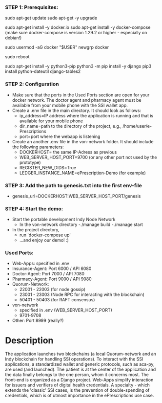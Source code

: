 ### STEP 1: Prerequisites: ###
sudo apt-get update
sudo apt-get -y upgrade

sudo apt-get install -y docker.io
sudo apt-get install -y docker-compose (make sure docker-compose is version 1.29.2 or higher - especially on debian!)

sudo usermod -aG docker "$USER"
newgrp docker

sudo reboot

sudo apt-get install -y python3-pip
python3 -m pip install -y django
pip3 install python-dateutil django-tables2

### STEP 2: Configuration

- Make sure that the ports in the Used Ports section are open for your docker network.
  The doctor agent and pharmacy agent must be available from your mobile phone with the SSI wallet app.   
- Create a .env file in the main directory. It should look as follows:
  + ip_address=IP address where the application is running and that is available for your mobile phone
  + dir_name=path to the directory of the project, e.g., /home/user/e-Prescriptions
  + port=port where the webapp is listening
- Create an another .env file in the von-network folder. It should include the following parameters:
  + DOCKERHOST= the same IP-Adress as previous
  + WEB_SERVER_HOST_PORT=9700 (or any other port not used by the prototype)
  + REGISTER_NEW_DIDS=True
  + LEDGER_INSTANCE_NAME=ePrescription-Demo (for example)

### STEP 3: Add the path to genesis.txt into the first env-file
- genesis_url=DOCKERHOST:WEB_SERVER_HOST_PORT/genesis

### STEP 4: Start the demo: ###
- Start the portable development Indy Node Network
  - In the von-network directory
    -./manage build
    -./manage start
- In the project directory,
    - run 'docker-compose up'
    - ...and enjoy our demo! :)



### Used Ports:
- Web-Apps: specified in .env
- Insurance-Agent: Port 6000 / API 6080
- Doctor-Agent: Port 7000 / API 7080
- Pharmacy-Agent: Port 9000 / API 9080
- Quorum-Network:
  + 22001 - 22003 (for node gossip)
  + 23001 - 23003 (Node RPC for interacting with the blockchain)
  + 50401 - 50403 (for RAFT consensus)
- von-network
  + specified in .env (WEB_SERVER_HOST_PORT)
  + 9701-9708
- Other: Port 8999 (really?)

# Description
The application launches two blockchains (a local Quorum-network and an Indy blockchain for handling SSI operations).
To interact with the SSI applications, a standardized wallet and generic protocols, such as aca-py, are used (and launched).
The patient is at the center of the application and the data finally belongs to the one person, whom it concerns most.
The front-end is organized as a Django project. Web-Apps simplify interaction for issuers and verifiers of digital health credentials.
A specialty - which extends the 'classic' SSI cases, is the prevention of double-spending of credentials, which is of utmost importance in the ePrescriptions use case. 

